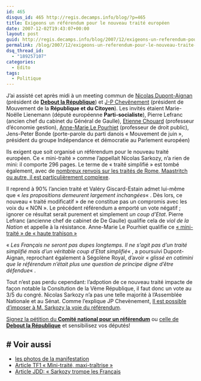 ```yaml
---
id: 465
disqus_id: 465 http://regis.decamps.info/blog/?p=465
title: Exigeons un référendum pour le nouveau traité européen
date: 2007-12-02T19:43:07+00:00
layout: post
guid: http://regis.decamps.info/blog/2007/12/exigeons-un-referendum-pour-le-nouveau-traite-europeen/
permalink: /blog/2007/12/exigeons-un-referendum-pour-le-nouveau-traite-europeen/
dsq_thread_id:
  - "189257107"
categories:
  - Edito
tags:
  - Politique
---
```

J’ai assisté cet après midi à un meeting commun de [Nicolas Dupont-Aignan](http://www.nda2007.fr/blog/) (président de [**Debout la République**](http://debout-la-republique.fr/)) et [J-P Chevênement](http://www.chevenement.fr/) (président de Mouvement de la **République et du Citoyen**). Les invités étaient Marie-Noëlle Lienemann (député européenne **Parti-socialiste**), Pierre Lefranc (ancien chef du cabinet du Général de Gaulle), [Etienne Chouard](http://etienne.chouard.free.fr/Europe/) (professeur d’économie gestion), [Anne-Marie Le Pourhiet](http://droit-public.univ-rennes1.fr/amlepourhiet.htm) (professeur de droit public), Jens-Peter Bonde (porte-parole du parti danois « Mouvement de juin », président du groupe Indépendance et démocratie au Parlement européen) 

Ils exigent que soit organisé un référendum pour le nouveau traité européen. Ce « mini-traité » comme l’appellait Nicolas Sarkozy, n’a rien de mini: il comporte 296 pages. Le terme de « traité simplifié » est tombé également, avec de [nombreux renvois sur les traités de Rome, Maastritch ou autre, il est particulièrement complexe](http://www.observatoiredeleurope.com/Projet-de-traite-ce-qu-ils-nous-preparent_a725.html). 

Il reprend à 90% l’ancien traité et Valéry Giscard-Estain admet lui-même que « _les propositions demeurent largement inchangées_« . Dès lors, ce nouveau « traité modificatif » de ne constitue pas un compromis avec les voix du « NON ». Le précédent référendum a emporté un vote négatif ; ignorer ce résultat serait purement et simplement _un coup d’Etat_. Pierre Lefranc (ancienne chef de cabinet de De Gaulle) qualifie cela de _viol de la Nation_ et appelle à la résistance. Anne-Marie Le Pourhiet qualifie ce [« mini-traité » de « haute trahison »](http://www.collectifdu29mai.org/Traite-simplifie-haute-trahison.html)

« _Les Français ne seront pas dupes longtemps. Il ne s’agit pas d’un traité simplifié mais d’un véritable coup d’Etat simplifié_« , a poursuivi Dupont-Aignan, reprochant également à Ségolène Royal, d’avoir « _glissé en catimini que le référendum n’était plus une question de principe digne d’être défendue_« . 

Tout n’est pas perdu cependant: l’adpotion de ce nouveau traité impacte de façon notable la Consitution de la Vème République, il faut donc un vote au 3/5 du congré. Nicolas Sarkozy n’a pas une telle majorité à l’Assemblée Nationale et au Sénat. Comme l’explique JP Chevènement, [Il est possible d’imposer à M. Sarkozy la voie du référendum](http://www.chevenement.fr/Intervention-de-Jean-Pierre-Chevenement_a497.html). 

[Signez la pétition du **Comité national pour un référendum**](http://lienemann.typepad.fr/accueil/2007/11/appel-du-comit.html) ou [celle de **Debout la République**](http://debout-la-republique.fr/actu/Petition-nationale-16-millions-d.html) et sensibilisez vos députés!

## # Voir aussi

  * [les photos de la manifestation](http://www.chevenement.fr/Les-photos-du-rassemblement-national-pour-un-referendum-sur-le-projet-de-constitution-europeenne-bis-_a498.html)
  * [Article TF1 « Mini-traité, maxi-traîtrise »](http://tf1.lci.fr/infos/france/politique/0,,3640293,00-chevenement-denonce-maxi-traitrise-mini-traite-.html)
  * [Article JDD: « Sarkozy trompe les Français](http://www.lejdd.fr/cmc/politique/200748/chevenement-sarkozy-trompe-les-francais_76202.html)
